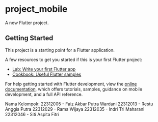 # project_mobile

A new Flutter project.

## Getting Started

This project is a starting point for a Flutter application.

A few resources to get you started if this is your first Flutter project:

- [Lab: Write your first Flutter app](https://docs.flutter.dev/get-started/codelab)
- [Cookbook: Useful Flutter samples](https://docs.flutter.dev/cookbook)

For help getting started with Flutter development, view the
[online documentation](https://docs.flutter.dev/), which offers tutorials,
samples, guidance on mobile development, and a full API reference.


Nama Kelompok:
22312005 - Faiz Akbar Putra Wardani
22312013 - Restu Anggia Putra
22312029 - Rama Wijaya
22312035 - Indri Tri Maharani
22312046 - Siti Aspita Fitri
